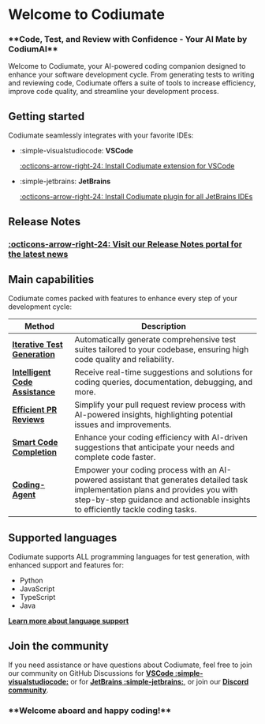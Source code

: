 # Welcome to Codiumate 

<h3 class="bold-green" markdown>
**Code, Test, and Review with Confidence - Your AI Mate by CodiumAI**
</h3>

Welcome to Codiumate, your AI-powered coding companion designed to enhance your software development cycle. From generating tests to writing and reviewing code, Codiumate offers a suite of tools to increase efficiency, improve code quality, and streamline your development process.

## Getting started

Codiumate seamlessly integrates with your favorite IDEs:

<div class="grid cards" markdown>

- :simple-visualstudiocode: __VSCode__ 

    [:octicons-arrow-right-24: Install Codiumate extension for VSCode](https://marketplace.visualstudio.com/items?itemName=Codium.codium)

- :simple-jetbrains: __JetBrains__ 
    
    [:octicons-arrow-right-24: Install Codiumate plugin for all JetBrains IDEs](https://plugins.jetbrains.com/plugin/21206-codiumate--code-test-and-review-with-confidence--by-codiumai)

</div>

## Release Notes

### **[:octicons-arrow-right-24: Visit our Release Notes portal for the latest news](https://release-notes.codium.ai)**


## Main capabilities

Codiumate comes packed with features to enhance every step of your development cycle:

| Method      | Description                          |
| ----------- | ------------------------------------ |
| **[Iterative Test Generation](./tests/index.md)**  | Automatically generate comprehensive test suites tailored to your codebase, ensuring high code quality and reliability.  |
| **[Intelligent Code Assistance](./chat/modes/file-mode.md)** | Receive real-time suggestions and solutions for coding queries, documentation, debugging, and more. |
| **[Efficient PR Reviews](./chat/modes/workspace-mode.md)** | Simplify your pull request review process with AI-powered insights, highlighting potential issues and improvements. |
| **[Smart Code Completion](./code-completion/code-completion.md)** | Enhance your coding efficiency with AI-driven suggestions that anticipate your needs and complete code faster. |
| **[Coding-Agent](./chat/coding-agent.md)** | Empower your coding process with an AI-powered assistant that generates detailed task implementation plans and provides you with step-by-step guidance and actionable insights to efficiently tackle coding tasks. |


## Supported languages

Codiumate supports ALL programming languages for test generation, with enhanced support and features for:

- Python
- JavaScript
- TypeScript
- Java

**[Learn more about language support](./tests/supported-languages.md)**

## Join the community

If you need assistance or have questions about Codiumate, feel free to join our community on GitHub Discussions for **[VSCode :simple-visualstudiocode:](https://github.com/Codium-ai/codiumai-vscode-release/issues)** or for **[JetBrains :simple-jetbrains:](https://github.com/Codium-ai/codiumai-jetbrains-release/issues)**, or join our **[Discord community]()**.


<h3 class="bold-green" markdown>
**Welcome aboard and happy coding!**
</h3>